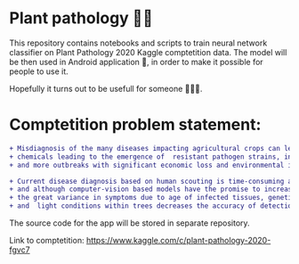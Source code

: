 # Plant pathology 🌿🍎

This repository contains notebooks and scripts to train neural network classifier on Plant Pathology 2020 Kaggle comptetition data. The model will be then used in Android application 📲, in order to make it possible for people to use it.

Hopefully it turns out to be usefull for someone 👩🏼‍🌾.

# Comptetition problem statement:
```diff
+ Misdiagnosis of the many diseases impacting agricultural crops can lead to misuse of 
+ chemicals leading to the emergence of  resistant pathogen strains, increased input costs, 
+ and more outbreaks with significant economic loss and environmental impacts. 

+ Current disease diagnosis based on human scouting is time-consuming and expensive, 
+ and although computer-vision based models have the promise to increase efficiency, 
+ the great variance in symptoms due to age of infected tissues, genetic variations, 
+ and  light conditions within trees decreases the accuracy of detection.
```

The source code for the app will be stored in separate repository.

Link to comptetition: https://www.kaggle.com/c/plant-pathology-2020-fgvc7
